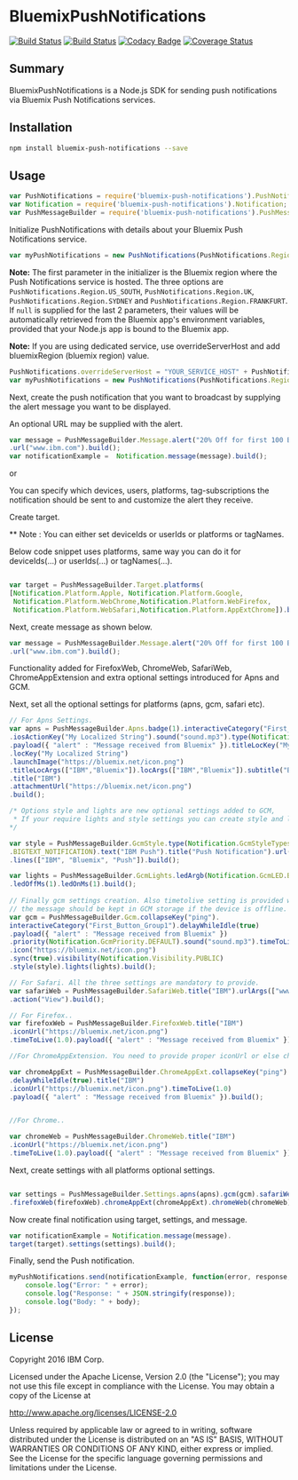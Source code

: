 # BluemixPushNotifications

[![Build Status](https://travis-ci.org/ibm-bluemix-mobile-services/bms-pushnotifications-serversdk-nodejs.svg?branch=master)](https://travis-ci.org/ibm-bluemix-mobile-services/bms-pushnotifications-serversdk-nodejs)
[![Build Status](https://travis-ci.org/ibm-bluemix-mobile-services/bms-pushnotifications-serversdk-nodejs.svg?branch=development)](https://travis-ci.org/ibm-bluemix-mobile-services/bms-pushnotifications-serversdk-nodejs)
[![Codacy Badge](https://api.codacy.com/project/badge/Grade/cc6dd43d4d6d411cb9a31adff90d2252)](https://www.codacy.com/app/ibm-bluemix-mobile-services/bms-pushnotifications-serversdk-nodejs?utm_source=github.com&amp;utm_medium=referral&amp;utm_content=ibm-bluemix-mobile-services/bms-pushnotifications-serversdk-nodejs&amp;utm_campaign=Badge_Grade)
[![Coverage Status](https://coveralls.io/repos/github/ibm-bluemix-mobile-services/bms-pushnotifications-serversdk-nodejs/badge.svg?branch=master)](https://coveralls.io/github/ibm-bluemix-mobile-services/bms-pushnotifications-serversdk-nodejs?branch=master)


## Summary

BluemixPushNotifications is a Node.js SDK for sending push notifications via Bluemix Push Notifications services.


## Installation

```bash
npm install bluemix-push-notifications --save
```


## Usage

```javascript
var PushNotifications = require('bluemix-push-notifications').PushNotifications;
var Notification = require('bluemix-push-notifications').Notification;
var PushMessageBuilder = require('bluemix-push-notifications').PushMessageBuilder;
```
Initialize PushNotifications with details about your Bluemix Push Notifications service. 

```javascript
var myPushNotifications = new PushNotifications(PushNotifications.Region.US_SOUTH, "your-bluemix-app-guid", "your-push-service-appSecret");
```
**Note:** The first parameter in the initializer is the Bluemix region where the Push Notifications service is hosted. The three options are `PushNotifications.Region.US_SOUTH`, `PushNotifications.Region.UK`,  `PushNotifications.Region.SYDNEY` and `PushNotifications.Region.FRANKFURT`. If `null` is supplied for the last 2 parameters, their values will be automatically retrieved from the Bluemix app's environment variables, provided that your Node.js app is bound to the Bluemix app.

**Note:** If you are using dedicated service, use overrideServerHost and add bluemixRegion (bluemix region) value.
```javascript
PushNotifications.overrideServerHost = "YOUR_SERVICE_HOST" + PushNotifications.Region.US_SOUTH; (For example: "https://imfpush" + PushNotifications.Region.US_SOUTH)
var myPushNotifications = new PushNotifications(PushNotifications.Region.US_SOUTH, "your-bluemix-app-guid", "your-push-service-appSecret");
```

Next, create the push notification that you want to broadcast by supplying the alert message you want to be displayed. 

An optional URL may be supplied with the alert.
```javascript
var message = PushMessageBuilder.Message.alert("20% Off for first 100 Bluemix customers")
.url("www.ibm.com").build();
var notificationExample =  Notification.message(message).build();
```
or

You can specify which devices, users, platforms, tag-subscriptions the notification should be sent to and customize the alert they receive.

Create target.

** Note : You can either set deviceIds or userIds or platforms or tagNames.

Below code snippet uses platforms, same way you can do it for deviceIds(...) or userIds(...) or tagNames(...).

```javascript

var target = PushMessageBuilder.Target.platforms(
[Notification.Platform.Apple, Notification.Platform.Google,
 Notification.Platform.WebChrome,Notification.Platform.WebFirefox,
 Notification.Platform.WebSafari,Notification.Platform.AppExtChrome]).build();
```

Next, create message as shown below.
```javascript
var message = PushMessageBuilder.Message.alert("20% Off for first 100 Bluemix customers")
.url("www.ibm.com").build();
```
Functionality added for FirefoxWeb, ChromeWeb, SafariWeb, ChromeAppExtension and extra optional settings introduced for Apns and GCM.

Next, set all the optional settings for platforms (apns, gcm, safari etc).
```javascript
// For Apns Settings.
var apns = PushMessageBuilder.Apns.badge(1).interactiveCategory("First_Button_Group1")
.iosActionKey("My Localized String").sound("sound.mp3").type(Notification.ApnsType.DEFAULT)
.payload({ "alert" : "Message received from Bluemix" }).titleLocKey("My Localized String")
.locKey("My Localized String")
.launchImage("https://bluemix.net/icon.png")
.titleLocArgs(["IBM","Bluemix"]).locArgs(["IBM","Bluemix"]).subtitle("Bluemix")
.title("IBM")
.attachmentUrl("https://bluemix.net/icon.png")
.build();

/* Options style and lights are new optional settings added to GCM,
 * If your require lights and style settings you can create style and lights objects as shown below;           
*/

var style = PushMessageBuilder.GcmStyle.type(Notification.GcmStyleTypes
.BIGTEXT_NOTIFICATION).text("IBM Push").title("Push Notification").url("https://bluemix.net/icon.png")
.lines(["IBM", "Bluemix", "Push"]).build();

var lights = PushMessageBuilder.GcmLights.ledArgb(Notification.GcmLED.BLACK)
.ledOffMs(1).ledOnMs(1).build();
 
// Finally gcm settings creation. Also timetolive setting is provided which specifies how long (in seconds)
// the message should be kept in GCM storage if the device is offline.
var gcm = PushMessageBuilder.Gcm.collapseKey("ping").
interactiveCategory("First_Button_Group1").delayWhileIdle(true)
.payload({ "alert" : "Message received from Bluemix" })
.priority(Notification.GcmPriority.DEFAULT).sound("sound.mp3").timeToLive(1.0)
.icon("https://bluemix.net/icon.png")
.sync(true).visibility(Notification.Visibility.PUBLIC)
.style(style).lights(lights).build();

// For Safari. All the three settings are mandatory to provide.
var safariWeb = PushMessageBuilder.SafariWeb.title("IBM").urlArgs(["www.IBM.com"])
.action("View").build();

// For Firefox..
var firefoxWeb = PushMessageBuilder.FirefoxWeb.title("IBM")
.iconUrl("https://bluemix.net/icon.png")
.timeToLive(1.0).payload({ "alert" : "Message received from Bluemix" }).build();

//For ChromeAppExtension. You need to provide proper iconUrl or else chromeApp would not work.

var chromeAppExt = PushMessageBuilder.ChromeAppExt.collapseKey("ping")
.delayWhileIdle(true).title("IBM")
.iconUrl("https://bluemix.net/icon.png").timeToLive(1.0)
.payload({ "alert" : "Message received from Bluemix" }).build();


//For Chrome..

var chromeWeb = PushMessageBuilder.ChromeWeb.title("IBM")
.iconUrl("https://bluemix.net/icon.png")
.timeToLive(1.0).payload({ "alert" : "Message received from Bluemix" }).build();
```

Next, create settings with all platforms optional settings.

```javascript

var settings = PushMessageBuilder.Settings.apns(apns).gcm(gcm).safariWeb(safariWeb)
.firefoxWeb(firefoxWeb).chromeAppExt(chromeAppExt).chromeWeb(chromeWeb).build();       

```
Now create final notification using target, settings, and message.

```javascript
var notificationExample = Notification.message(message).
target(target).settings(settings).build();
```


Finally, send the Push notification.

```javascript
myPushNotifications.send(notificationExample, function(error, response, body) {
    console.log("Error: " + error);
    console.log("Response: " + JSON.stringify(response));
    console.log("Body: " + body);
});
```


## License

Copyright 2016 IBM Corp.

Licensed under the Apache License, Version 2.0 (the "License");
you may not use this file except in compliance with the License.
You may obtain a copy of the License at

http://www.apache.org/licenses/LICENSE-2.0

Unless required by applicable law or agreed to in writing, software
distributed under the License is distributed on an "AS IS" BASIS,
WITHOUT WARRANTIES OR CONDITIONS OF ANY KIND, either express or implied.
See the License for the specific language governing permissions and
limitations under the License.
